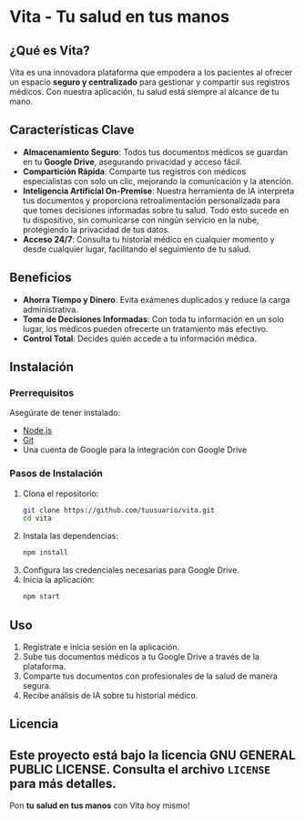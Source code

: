 # Vita - Tu salud en tus manos

## ¿Qué es Vita?

Vita es una innovadora plataforma que empodera a los pacientes al ofrecer un espacio **seguro y centralizado** para gestionar y compartir sus registros médicos. Con nuestra aplicación, tu salud está siempre al alcance de tu mano.

## Características Clave

- **Almacenamiento Seguro**: Todos tus documentos médicos se guardan en tu **Google Drive**, asegurando privacidad y acceso fácil.
- **Compartición Rápida**: Comparte tus registros con médicos especialistas con solo un clic, mejorando la comunicación y la atención.
- **Inteligencia Artificial On-Premise**: Nuestra herramienta de IA interpreta tus documentos y proporciona retroalimentación personalizada para que tomes decisiones informadas sobre tu salud. Todo esto sucede en tu dispositivo, sin comunicarse con ningún servicio en la nube, protegiendo la privacidad de tus datos.
- **Acceso 24/7**: Consulta tu historial médico en cualquier momento y desde cualquier lugar, facilitando el seguimiento de tu salud.

## Beneficios

- **Ahorra Tiempo y Dinero**: Evita exámenes duplicados y reduce la carga administrativa.
- **Toma de Decisiones Informadas**: Con toda tu información en un solo lugar, los médicos pueden ofrecerte un tratamiento más efectivo.
- **Control Total**: Decides quién accede a tu información médica.

## Instalación

### Prerrequisitos

Asegúrate de tener instalado:

- [Node.js](https://nodejs.org/)
- [Git](https://git-scm.com/)
- Una cuenta de Google para la integración con Google Drive

### Pasos de Instalación

1. Clona el repositorio:
   ```sh
   git clone https://github.com/tuusuario/vita.git
   cd vita
   ```
2. Instala las dependencias:
   ```sh
   npm install
   ```
3. Configura las credenciales necesarias para Google Drive.
4. Inicia la aplicación:
   ```sh
   npm start
   ```

## Uso

1. Regístrate e inicia sesión en la aplicación.
2. Sube tus documentos médicos a tu Google Drive a través de la plataforma.
3. Comparte tus documentos con profesionales de la salud de manera segura.
4. Recibe análisis de IA sobre tu historial médico.

## Licencia

## Este proyecto está bajo la licencia GNU GENERAL PUBLIC LICENSE. Consulta el archivo `LICENSE` para más detalles.

Pon **tu salud en tus manos** con Vita hoy mismo!
